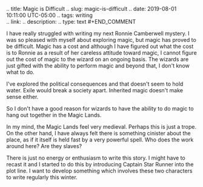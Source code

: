 .. title: Magic is Difficult
.. slug: magic-is-difficult 
.. date: 2019-08-01 10:11:00 UTC-05:00
.. tags: writing  
.. link: 
.. description: 
.. type: text
#+END_COMMENT

I have really struggled with writing my next Ronnie Camberwell mystery. I was so pleased with myself about exploring magic, but magic has proved to be difficult. Magic has a cost and although I have figured out what the cost is to Ronnie as a result of her careless attitude toward magic, I cannot figure out the cost of magic to the wizard on an ongoing basis. The wizards are just gifted with the ability to perform magic and beyond that, I don't know what to do.

I've explored the political consequences and that doesn't seem to hold water. Exile would break a society apart. Inherited magic doesn't make sense either. 

So I don't have a good reason for wizards to have the ability to do magic to hang out together in the Magic Lands.

In my mind, the Magic Lands feel very medieval. Perhaps this is just a trope. On the other hand, I have always felt there is something cinister about the place, as if it itself is held fast by a very powerful spell. Who does the work around here? Are they slaves?

There is just no energy or enthusiasm to write this story.  I might have to recast it and I started to do this by introducing Captain Star Runner into the plot line. I want to develop something which involves these two characters to write regularly this winter.
